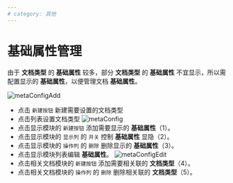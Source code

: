 ```yaml
---
# category: 其他
---
```

# 基础属性管理
由于 __文档类型__ 的 __基础属性__ 较多，部分 __文档类型__ 的 __基础属性__ 不宜显示，所以需配置显示的 __基础属性__，以便管理文档 __基础属性__。

![metaConfigAdd](/images/metaConfigAdd.png)
- 点击 `新建按钮` 新建需要设置的文档类型
- 点击列表设置文档类型 
![metaConfig](/images/metaConfig.png)
- 点击显示模块的 `新建按钮` 添加需要显示的 __基础属性__（1）。
- 点击显示模块的 `显示列` 的 `开关` 控制 __基础属性__ 显隐（2）。
- 点击显示模块的 `操作列` 的 `删除` 删除显示的 __基础属性__（3）。
- 点击显示模块列表编辑 __基础属性__。
  ![metaConfigEdit](/images/metaConfigEdit.png)
- 点击相关文档模块的 `新建按钮` 添加需要相关联的 __文档类型__（4）。
- 点击相关文档模块的 `操作列` 的 `删除` 删除相关联的 __文档类型__（5）。